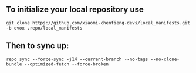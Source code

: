 To initialize your local repository use
---------------------------------------

    git clone https://github.com/xiaomi-chenfieng-devs/local_manifests.git -b evox .repo/local_manifests
    

Then to sync up:
----------------

    repo sync --force-sync -j14 --current-branch --no-tags --no-clone-bundle --optimized-fetch --force-broken
